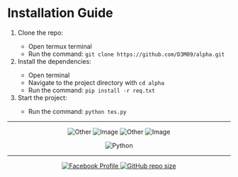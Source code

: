 <!DOCTYPE html>
<html>
  <body>
    <h1>Installation Guide</h1>
     <ol>
      <li>Clone the repo:</li>
      <ul>
        <li>Open termux terminal</li>
        <li>Run the command: <code>git clone https://github.com/D3M09/alpha.git</code></li>
      </ul>
      <li>Install the dependencies:</li>
      <ul>
        <li>Open terminal</li>
        <li>Navigate to the project directory with <code>cd alpha</code></li>
        <li>Run the command: <code>pip install -r req.txt</code></li>
      </ul>
      <li>Start the project:</li>
      <ul>
        <li>Run the command: <code>python tes.py</code></li>
      </ul>
    </ol>
<hr color="#ccc" size="1" width="100%">
</hr>

<p align="center">
  <img src="https://img.shields.io/badge/Method-File-808080?style=flat-square" alt="Other">
  <img src="https://user-images.githubusercontent.com/91779473/226112383-b1e09145-154a-4268-968c-4dbaaa58cc68.jpg" alt="Image">
  <img src="https://img.shields.io/badge/Method-Random-808080?style=flat-square" alt="Other">
  <img src="https://user-images.githubusercontent.com/91779473/226112496-3fbd2fd0-0443-4fcf-a636-eb0a428936cb.jpg" alt="Image">
</p>

<p align="center">
  <img src="https://img.shields.io/badge/Python-3.11-3776AB?style=flat-square&logo=python&logoColor=white" alt="Python">
</p>
<hr color="#ccc" size="1" width="100%">
<p align="center">
  <a href="https://www.facebook.com/andixten.here/">
    <img src="https://img.shields.io/badge/Facebook-D3M09-1877F2?style=flat-square&logo=facebook&logoColor=white" alt="Facebook Profile">
  </a>
  <a href="https://github.com/D3M09/alpha">
    <img src="https://img.shields.io/github/repo-size/D3M09/alpha?style=flat-square&logo=github" alt="GitHub repo size">
  </a>
</p>
</body>
</html>
